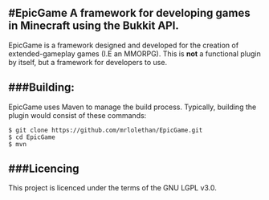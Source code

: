 #EpicGame
 A framework for developing games in Minecraft using the Bukkit API.
---

EpicGame is a framework designed and developed for the creation of extended-gameplay games (I.E an MMORPG). This is **not** a functional plugin by itself, but a framework for developers to use.

###Building:
---
EpicGame uses Maven to manage the build process. Typically, building the plugin would consist of these commands:

```
$ git clone https://github.com/mrlolethan/EpicGame.git
$ cd EpicGame
$ mvn
```

###Licencing
---
This project is licenced under the terms of the GNU LGPL v3.0.